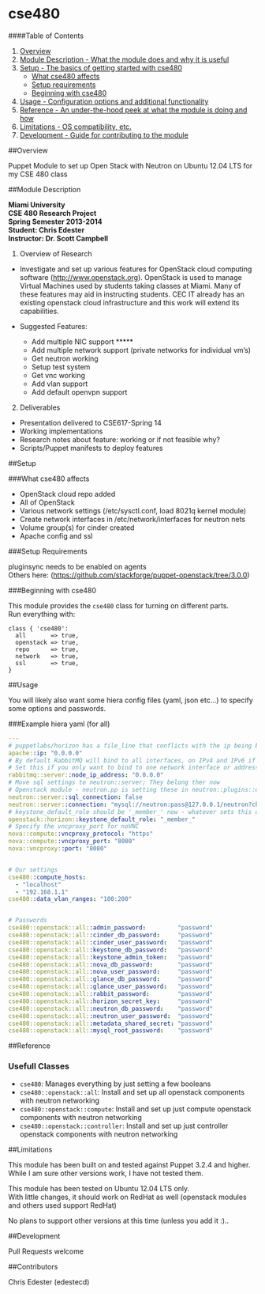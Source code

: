 cse480
=============

####Table of Contents

1. [Overview](#overview)
2. [Module Description - What the module does and why it is useful](#module-description)
3. [Setup - The basics of getting started with cse480](#setup)
    * [What cse480 affects](#what-mobileconfig_profile-affects)
    * [Setup requirements](#setup-requirements)
    * [Beginning with cse480](#beginning-with-mobileconfig_profile)
4. [Usage - Configuration options and additional functionality](#usage)
5. [Reference - An under-the-hood peek at what the module is doing and how](#reference)
5. [Limitations - OS compatibility, etc.](#limitations)
6. [Development - Guide for contributing to the module](#development)

##Overview

Puppet Module to set up Open Stack with Neutron on Ubuntu 12.04 LTS for my CSE 480 class

##Module Description

**Miami University**  
**CSE 480 Research Project**  
**Spring Semester 2013-2014**  
**Student: Chris Edester**  
**Instructor: Dr. Scott Campbell**  

1. Overview of Research
  * Investigate and set up various features for OpenStack cloud computing software (http://www.openstack.org).  OpenStack is used to manage Virtual Machines used by students taking classes at Miami.  Many of these features may aid in instructing students. CEC IT already has an existing openstack cloud infrastructure and this work will extend its capabilities.

  * Suggested Features:
    * Add multiple NIC support *****
    * Add multiple network support (private networks for individual vm’s)
    * Get neutron working
    * Setup test system
    * Get vnc working
    * Add vlan support
    * Add default openvpn support


2. Deliverables
  * Presentation delivered to CSE617-Spring 14
  * Working implementations
  * Research notes about feature: working or if not feasible why?
  * Scripts/Puppet manifests to deploy features

##Setup

###What cse480 affects

* OpenStack cloud repo added
* All of OpenStack
* Various network settings (/etc/sysctl.conf, load 8021q kernel module)
* Create network interfaces in /etc/network/interfaces for neutron nets
* Volume group(s) for cinder created
* Apache config and ssl

###Setup Requirements

pluginsync needs to be enabled on agents  
Others here: (https://github.com/stackforge/puppet-openstack/tree/3.0.0)

###Beginning with cse480

This module provides the `cse480` class for turning on different parts.  
Run everything with:

```puppet
class { 'cse480':
  all       => true,
  openstack => true,
  repo      => true,
  network   => true,
  ssl       => true,
}
```

##Usage

You will likely also want some hiera config files (yaml, json etc...) to specify some options and passwords.

###Example  hiera yaml (for all)

```yaml
---
# puppetlabs/horizon has a file_line that conflicts with the ip being blank and they go back and forth changing this line.
apache::ip: "0.0.0.0"
# By default RabbitMQ will bind to all interfaces, on IPv4 and IPv6 if available.
# Set this if you only want to bind to one network interface or address family.
rabbitmq::server::node_ip_address: "0.0.0.0"
# Move sql settings to neutron::server; They belong ther now
# Openstack module - neutron.pp is setting these in neutron::plugins::ovs which is dep resulting in sqlite db being used
neutron::server::sql_connection: false
neutron::server::connection: "mysql://neutron:pass@127.0.0.1/neutron?charset=utf8"
# keystone_default_role should be '_member_' now - whatever sets this up used '_member_' not 'Member'
openstack::horizon::keystone_default_role: "_member_"
# Specify the vncproxy_port for noVNC
nova::compute::vncproxy_protocol: "https"
nova::compute::vncproxy_port: "8080"
nova::vncproxy::port: "8080"


# Our settings
cse480::compute_hosts:
  - "localhost"
  - "192.168.1.1"
cse480::data_vlan_ranges: "100:200"


# Passwords
cse480::openstack::all::admin_password:         "password"
cse480::openstack::all::cinder_db_password:     "password"
cse480::openstack::all::cinder_user_password:   "password"
cse480::openstack::all::keystone_db_password:   "password"
cse480::openstack::all::keystone_admin_token:   "password"
cse480::openstack::all::nova_db_password:       "password"
cse480::openstack::all::nova_user_password:     "password"
cse480::openstack::all::glance_db_password:     "password"
cse480::openstack::all::glance_user_password:   "password"
cse480::openstack::all::rabbit_password:        "password"
cse480::openstack::all::horizon_secret_key:     "password"
cse480::openstack::all::neutron_db_password:    "password"
cse480::openstack::all::neutron_user_password:  "password"
cse480::openstack::all::metadata_shared_secret: "password"
cse480::openstack::all::mysql_root_password:    "password"
```

##Reference

### Usefull Classes

* `cse480`: Manages everything by just setting a few booleans
* `cse480::openstack::all`: Install and set up all openstack components with neutron networking
* `cse480::openstack::compute`: Install and set up just compute openstack components with neutron networking
* `cse480::openstack::controller`: Install and set up just controller openstack components with neutron networking

##Limitations

This module has been built on and tested against Puppet 3.2.4 and higher.  
While I am sure other versions work, I have not tested them.

This module has been tested on Ubuntu 12.04 LTS only.  
With little changes, it should work on RedHat as well (openstack modules and others used support RedHat)

No plans to support other versions at this time (unless you add it :)..

##Development

Pull Requests welcome

##Contributors

Chris Edester (edestecd)
